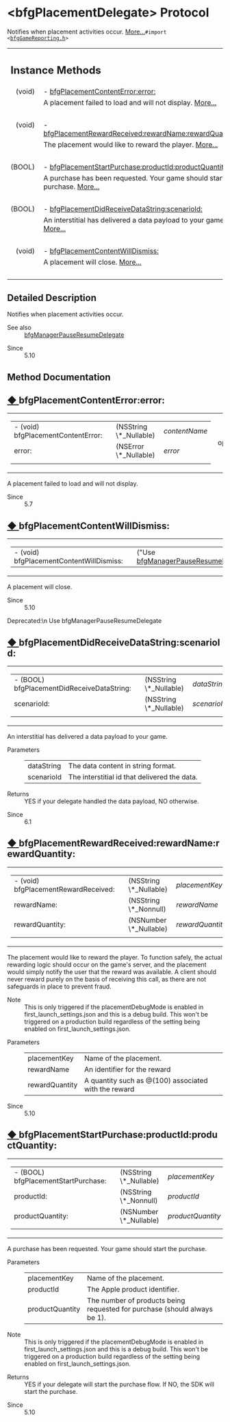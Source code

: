 # &lt;bfgPlacementDelegate&gt; Protocol 

<div class="contents">Notifies when placement activities occur.    <a href="protocolbfg_placement_delegate-p.html#details">More...</a><code>#import &lt;<a class="el" href="bfg_game_reporting_8h_source.html">bfgGameReporting.h</a>&gt;</code><table class="memberdecls"><tr class="heading"><td colspan="2"><h2 class="groupheader"><a id="pub-methods" name="pub-methods"></a> Instance Methods</h2></td></tr><tr class="memitem:a688edcae0581d9ba2166378649cd3fec"><td class="memItemLeft" align="right" valign="top">(void)&#160;</td><td class="memItemRight" valign="bottom">- <a class="el" href="protocolbfg_placement_delegate-p.html#a688edcae0581d9ba2166378649cd3fec">bfgPlacementContentError:error:</a></td></tr><tr class="memdesc:a688edcae0581d9ba2166378649cd3fec"><td class="mdescLeft">&#160;</td><td class="mdescRight">A placement failed to load and will not display.  <a href="protocolbfg_placement_delegate-p.html#a688edcae0581d9ba2166378649cd3fec">More...</a><br /></td></tr><tr class="separator:a688edcae0581d9ba2166378649cd3fec"><td class="memSeparator" colspan="2">&#160;</td></tr><tr class="memitem:a520424e80858c333285ab785031cafda"><td class="memItemLeft" align="right" valign="top">(void)&#160;</td><td class="memItemRight" valign="bottom">- <a class="el" href="protocolbfg_placement_delegate-p.html#a520424e80858c333285ab785031cafda">bfgPlacementRewardReceived:rewardName:rewardQuantity:</a></td></tr><tr class="memdesc:a520424e80858c333285ab785031cafda"><td class="mdescLeft">&#160;</td><td class="mdescRight">The placement would like to reward the player.  <a href="protocolbfg_placement_delegate-p.html#a520424e80858c333285ab785031cafda">More...</a><br /></td></tr><tr class="separator:a520424e80858c333285ab785031cafda"><td class="memSeparator" colspan="2">&#160;</td></tr><tr class="memitem:ad7296769b64794dc61cdac3a01f9fcc9"><td class="memItemLeft" align="right" valign="top">(BOOL)&#160;</td><td class="memItemRight" valign="bottom">- <a class="el" href="protocolbfg_placement_delegate-p.html#ad7296769b64794dc61cdac3a01f9fcc9">bfgPlacementStartPurchase:productId:productQuantity:</a></td></tr><tr class="memdesc:ad7296769b64794dc61cdac3a01f9fcc9"><td class="mdescLeft">&#160;</td><td class="mdescRight">A purchase has been requested. Your game should start the purchase.  <a href="protocolbfg_placement_delegate-p.html#ad7296769b64794dc61cdac3a01f9fcc9">More...</a><br /></td></tr><tr class="separator:ad7296769b64794dc61cdac3a01f9fcc9"><td class="memSeparator" colspan="2">&#160;</td></tr><tr class="memitem:aefad1122c1a6f311dc623ac934ec2272"><td class="memItemLeft" align="right" valign="top">(BOOL)&#160;</td><td class="memItemRight" valign="bottom">- <a class="el" href="protocolbfg_placement_delegate-p.html#aefad1122c1a6f311dc623ac934ec2272">bfgPlacementDidReceiveDataString:scenarioId:</a></td></tr><tr class="memdesc:aefad1122c1a6f311dc623ac934ec2272"><td class="mdescLeft">&#160;</td><td class="mdescRight">An interstitial has delivered a data payload to your game.  <a href="protocolbfg_placement_delegate-p.html#aefad1122c1a6f311dc623ac934ec2272">More...</a><br /></td></tr><tr class="separator:aefad1122c1a6f311dc623ac934ec2272"><td class="memSeparator" colspan="2">&#160;</td></tr><tr class="memitem:a9f50a2ba684175e4f886aa92a8af618d"><td class="memItemLeft" align="right" valign="top">(void)&#160;</td><td class="memItemRight" valign="bottom">- <a class="el" href="protocolbfg_placement_delegate-p.html#a9f50a2ba684175e4f886aa92a8af618d">bfgPlacementContentWillDismiss:</a></td></tr><tr class="memdesc:a9f50a2ba684175e4f886aa92a8af618d"><td class="mdescLeft">&#160;</td><td class="mdescRight">A placement will close.  <a href="protocolbfg_placement_delegate-p.html#a9f50a2ba684175e4f886aa92a8af618d">More...</a><br /></td></tr><tr class="separator:a9f50a2ba684175e4f886aa92a8af618d"><td class="memSeparator" colspan="2">&#160;</td></tr></table><a name="details" id="details"></a><h2 class="groupheader">Detailed Description</h2><div class="textblock">Notifies when placement activities occur. <dl class="section see"><dt>See also</dt><dd><a class="el" href="protocolbfg_manager_pause_resume_delegate-p.html" title="Gives app the opportunity to handle pause and resume caused by the SDK.">bfgManagerPauseResumeDelegate</a></dd></dl><dl class="section since"><dt>Since</dt><dd>5.10 </dd></dl></div><h2 class="groupheader">Method Documentation</h2><a id="a688edcae0581d9ba2166378649cd3fec" name="a688edcae0581d9ba2166378649cd3fec"></a><h2 class="memtitle"><span class="permalink"><a href="#a688edcae0581d9ba2166378649cd3fec">&#9670;&nbsp;</a></span>bfgPlacementContentError:error:</h2><div class="memitem"><div class="memproto"><table class="mlabels"><tr><td class="mlabels-left"><table class="memname"><tr><td class="memname">- (void) bfgPlacementContentError: </td><td></td><td class="paramtype">(NSString \*_Nullable)&#160;</td><td class="paramname"><em>contentName</em></td></tr><tr><td class="paramkey">error:</td><td></td><td class="paramtype">(NSError \*_Nullable)&#160;</td><td class="paramname"><em>error</em>&#160;</td></tr><tr><td></td><td></td><td></td><td></td></tr></table></td><td class="mlabels-right"><span class="mlabels"><span class="mlabel">optional</span></span></td></tr></table></div><div class="memdoc">A placement failed to load and will not display. <dl class="section since"><dt>Since</dt><dd>5.7 </dd></dl></div></div><a id="a9f50a2ba684175e4f886aa92a8af618d" name="a9f50a2ba684175e4f886aa92a8af618d"></a><h2 class="memtitle"><span class="permalink"><a href="#a9f50a2ba684175e4f886aa92a8af618d">&#9670;&nbsp;</a></span>bfgPlacementContentWillDismiss:</h2><div class="memitem"><div class="memproto"><table class="mlabels"><tr><td class="mlabels-left"><table class="memname"><tr><td class="memname">- (void) bfgPlacementContentWillDismiss: </td><td></td><td class="paramtype">(&quot;Use <a class="el" href="protocolbfg_manager_pause_resume_delegate-p.html">bfgManagerPauseResumeDelegate</a>&quot;)&#160;</td><td class="paramname"><em>\__deprecated_msg</em></td><td></td></tr></table></td><td class="mlabels-right"><span class="mlabels"><span class="mlabel">optional</span></span></td></tr></table></div><div class="memdoc">A placement will close. <dl class="section since"><dt>Since</dt><dd>5.10 </dd></dl><dl class="section user"><dt>Deprecated:\n Use bfgManagerPauseResumeDelegate</dt><dd></dd></dl></div></div><a id="aefad1122c1a6f311dc623ac934ec2272" name="aefad1122c1a6f311dc623ac934ec2272"></a><h2 class="memtitle"><span class="permalink"><a href="#aefad1122c1a6f311dc623ac934ec2272">&#9670;&nbsp;</a></span>bfgPlacementDidReceiveDataString:scenarioId:</h2><div class="memitem"><div class="memproto"><table class="mlabels"><tr><td class="mlabels-left"><table class="memname"><tr><td class="memname">- (BOOL) bfgPlacementDidReceiveDataString: </td><td></td><td class="paramtype">(NSString \*_Nullable)&#160;</td><td class="paramname"><em>dataString</em></td></tr><tr><td class="paramkey">scenarioId:</td><td></td><td class="paramtype">(NSString \*_Nullable)&#160;</td><td class="paramname"><em>scenarioId</em>&#160;</td></tr><tr><td></td><td></td><td></td><td></td></tr></table></td><td class="mlabels-right"><span class="mlabels"><span class="mlabel">optional</span></span></td></tr></table></div><div class="memdoc">An interstitial has delivered a data payload to your game. <dl class="params"><dt>Parameters</dt><dd><table class="params"><tr><td class="paramname">dataString</td><td>The data content in string format. </td></tr><tr><td class="paramname">scenarioId</td><td>The interstitial id that delivered the data.</td></tr></table></dd></dl><dl class="section return"><dt>Returns</dt><dd>YES if your delegate handled the data payload, NO otherwise.</dd></dl><dl class="section since"><dt>Since</dt><dd>6.1 </dd></dl></div></div><a id="a520424e80858c333285ab785031cafda" name="a520424e80858c333285ab785031cafda"></a><h2 class="memtitle"><span class="permalink"><a href="#a520424e80858c333285ab785031cafda">&#9670;&nbsp;</a></span>bfgPlacementRewardReceived:rewardName:rewardQuantity:</h2><div class="memitem"><div class="memproto"><table class="mlabels"><tr><td class="mlabels-left"><table class="memname"><tr><td class="memname">- (void) bfgPlacementRewardReceived: </td><td></td><td class="paramtype">(NSString \*_Nullable)&#160;</td><td class="paramname"><em>placementKey</em></td></tr><tr><td class="paramkey">rewardName:</td><td></td><td class="paramtype">(NSString \*_Nonnull)&#160;</td><td class="paramname"><em>rewardName</em></td></tr><tr><td class="paramkey">rewardQuantity:</td><td></td><td class="paramtype">(NSNumber \*_Nullable)&#160;</td><td class="paramname"><em>rewardQuantity</em>&#160;</td></tr><tr><td></td><td></td><td></td><td></td></tr></table></td><td class="mlabels-right"><span class="mlabels"><span class="mlabel">optional</span></span></td></tr></table></div><div class="memdoc">The placement would like to reward the player. To function safely, the actual rewarding logic should occur on the game's server, and the placement would simply notify the user that the reward was available. A client should never reward purely on the basis of receiving this call, as there are not safeguards in place to prevent fraud.<dl class="section note"><dt>Note</dt><dd>This is only triggered if the placementDebugMode is enabled in first_launch_settings.json and this is a debug build. This won't be triggered on a production build regardless of the setting being enabled on first_launch_settings.json.</dd></dl><dl class="params"><dt>Parameters</dt><dd><table class="params"><tr><td class="paramname">placementKey</td><td>Name of the placement. </td></tr><tr><td class="paramname">rewardName</td><td>An identifier for the reward </td></tr><tr><td class="paramname">rewardQuantity</td><td>A quantity such as @(100) associated with the reward</td></tr></table></dd></dl><dl class="section since"><dt>Since</dt><dd>5.10 </dd></dl></div></div><a id="ad7296769b64794dc61cdac3a01f9fcc9" name="ad7296769b64794dc61cdac3a01f9fcc9"></a><h2 class="memtitle"><span class="permalink"><a href="#ad7296769b64794dc61cdac3a01f9fcc9">&#9670;&nbsp;</a></span>bfgPlacementStartPurchase:productId:productQuantity:</h2><div class="memitem"><div class="memproto"><table class="mlabels"><tr><td class="mlabels-left"><table class="memname"><tr><td class="memname">- (BOOL) bfgPlacementStartPurchase: </td><td></td><td class="paramtype">(NSString \*_Nullable)&#160;</td><td class="paramname"><em>placementKey</em></td></tr><tr><td class="paramkey">productId:</td><td></td><td class="paramtype">(NSString \*_Nonnull)&#160;</td><td class="paramname"><em>productId</em></td></tr><tr><td class="paramkey">productQuantity:</td><td></td><td class="paramtype">(NSNumber \*_Nullable)&#160;</td><td class="paramname"><em>productQuantity</em>&#160;</td></tr><tr><td></td><td></td><td></td><td></td></tr></table></td><td class="mlabels-right"><span class="mlabels"><span class="mlabel">optional</span></span></td></tr></table></div><div class="memdoc">A purchase has been requested. Your game should start the purchase. <dl class="params"><dt>Parameters</dt><dd><table class="params"><tr><td class="paramname">placementKey</td><td>Name of the placement. </td></tr><tr><td class="paramname">productId</td><td>The Apple product identifier. </td></tr><tr><td class="paramname">productQuantity</td><td>The number of products being requested for purchase (should always be 1).</td></tr></table></dd></dl><dl class="section note"><dt>Note</dt><dd>This is only triggered if the placementDebugMode is enabled in first_launch_settings.json and this is a debug build. This won't be triggered on a production build regardless of the setting being enabled on first_launch_settings.json.</dd></dl><dl class="section return"><dt>Returns</dt><dd>YES if your delegate will start the purchase flow. If NO, the SDK will start the purchase.</dd></dl><dl class="section since"><dt>Since</dt><dd>5.10 </dd></dl></div></div></div> 
